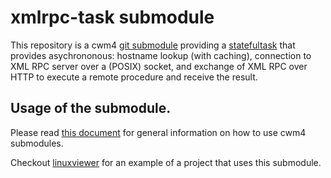 # xmlrpc-task submodule

This repository is a cwm4 [git submodule](https://git-scm.com/book/en/v2/Git-Tools-Submodules)
providing a [statefultask](https://github.com/CarloWood/ai-statefultask)
that provides asychrononous: hostname lookup (with caching), connection to XML RPC server over
a (POSIX) socket, and exchange of XML RPC over HTTP to execute a remote procedure and receive
the result.

## Usage of the submodule.

Please read [this document](https://github.com/CarloWood/cwm4/blob/master/README_usage.md) for general information
on how to use cwm4 submodules.

Checkout [linuxviewer](https://github.com/CarloWood/linuxviewer)
for an example of a project that uses this submodule.
